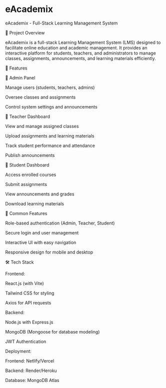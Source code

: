 # eAcademix
eAcademix - Full-Stack Learning Management System

📌 Project Overview

eAcademix is a full-stack Learning Management System (LMS) designed to facilitate online education and academic management. It provides an interactive platform for students, teachers, and administrators to manage classes, assignments, announcements, and learning materials efficiently.

🚀 Features

🔹 Admin Panel

Manage users (students, teachers, admins)

Oversee classes and assignments

Control system settings and announcements

🔹 Teacher Dashboard

View and manage assigned classes

Upload assignments and learning materials

Track student performance and attendance

Publish announcements

🔹 Student Dashboard

Access enrolled courses

Submit assignments

View announcements and grades

Download learning materials

🔹 Common Features

Role-based authentication (Admin, Teacher, Student)

Secure login and user management

Interactive UI with easy navigation

Responsive design for mobile and desktop

🛠️ Tech Stack

Frontend:

React.js (with Vite)

Tailwind CSS for styling

Axios for API requests

Backend:

Node.js with Express.js

MongoDB (Mongoose for database modeling)

JWT Authentication

Deployment:

Frontend: Netlify/Vercel

Backend: Render/Heroku

Database: MongoDB Atlas